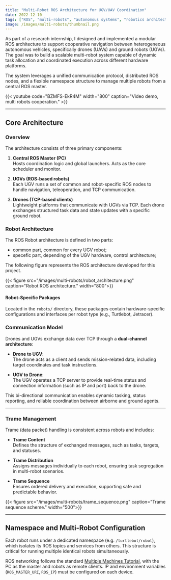 ```yaml
---
title: "Multi-Robot ROS Architecture for UGV/UAV Coordination"
date: 2022-12-10
tags: ["ROS", "multi-robots", "autonomous systems", "robotics architecture"]
image: /images/multi-robots/thumbnail.png
---
```


As part of a research internship, I designed and implemented a modular ROS architecture to support cooperative navigation between heterogeneous autonomous vehicles, specifically drones (UAVs) and ground robots (UGVs). The goal was to build a scalable multi-robot system capable of dynamic task allocation and coordinated execution across different hardware platforms.

The system leverages a unified communication protocol, distributed ROS nodes, and a flexible namespace structure to manage multiple robots from a central ROS master.

{{< youtube code="BZMFS-EkR4M" width="800" caption="Video demo, multi robots cooperation." >}}

---

## Core Architecture

### Overview

The architecture consists of three primary components:

1. **Central ROS Master (PC)**  
   Hosts coordination logic and global launchers. Acts as the core scheduler and monitor.

2. **UGVs (ROS-based robots)**  
   Each UGV runs a set of common and robot-specific ROS nodes to handle navigation, teleoperation, and TCP communication.

3. **Drones (TCP-based clients)**  
   Lightweight platforms that communicate with UGVs via TCP. Each drone exchanges structured task data and state updates with a specific ground robot.

### Robot Architecture

The ROS Robot architecture is defined in two parts: 
- common part, common for every UGV robot;
- specefic part, depending of the UGV hardware, control architecture;

The following figure represents the ROS architecture developed for this project.

{{< figure src="/images/multi-robots/robot_architecture.png" caption="Robot ROS architecture." width="800">}}

#### Robot-Specific Packages

Located in the `robots/` directory, these packages contain hardware-specific configurations and interfaces per robot type (e.g., Turtlebot, Jetracer).


### Communication Model

Drones and UGVs exchange data over TCP through a **dual-channel architecture**:

- **Drone to UGV**:  
  The drone acts as a client and sends mission-related data, including target coordinates and task instructions.

- **UGV to Drone**:  
  The UGV operates a TCP server to provide real-time status and connection information (such as IP and port) back to the drone.

This bi-directional communication enables dynamic tasking, status reporting, and reliable coordination between airborne and ground agents.

---

### Trame Management

Trame (data packet) handling is consistent across robots and includes:

- **Trame Content**  
  Defines the structure of exchanged messages, such as tasks, targets, and statuses.

- **Trame Distribution**  
  Assigns messages individually to each robot, ensuring task segregation in multi-robot scenarios.

- **Trame Sequence**  
  Ensures ordered delivery and execution, supporting safe and predictable behavior.


{{< figure src="/images/multi-robots/trame_sequence.png" caption="Trame sequence scheme." width="500">}}

---

## Namespace and Multi-Robot Configuration

Each robot runs under a dedicated namespace (e.g. `/turtlebot/robot`), which isolates its ROS topics and services from others. This structure is critical for running multiple identical robots simultaneously.

ROS networking follows the standard [Multiple Machines Tutorial](http://wiki.ros.org/ROS/Tutorials/MultipleMachines), with the PC as the master and robots as remote clients. IP and environment variables (`ROS_MASTER_URI`, `ROS_IP`) must be configured on each device.

